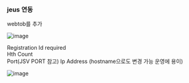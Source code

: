 ### jeus 연동

webtob를 추가 

![image](https://user-images.githubusercontent.com/38831314/146136126-f8a23627-39b6-4983-b1cd-98bb4514d0aa.png)

Registration Id required	
Hth Count	
Port(JSV PORT 참고)
Ip Address (hostname으로도 변경 가능 운영에 용이)

![image](https://user-images.githubusercontent.com/38831314/146136389-ca142716-1c2c-4a9a-ad2d-94d6518e9c48.png)
